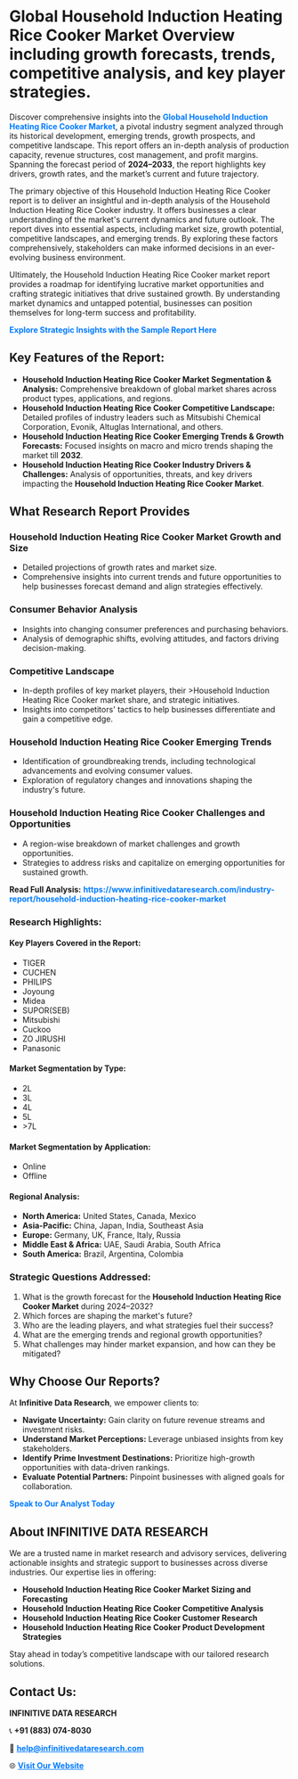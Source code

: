 <h1>Global Household Induction Heating Rice Cooker Market Overview including growth forecasts, trends, competitive analysis, and key player strategies.</h1>
<p>
Discover comprehensive insights into the 
<a href="https://www.infinitivedataresearch.com/industry-report/household-induction-heating-rice-cooker-market" rel="dofollow" style="color: #007BFF; text-decoration: none;"><strong>Global Household Induction Heating Rice Cooker Market</strong></a>, a pivotal industry segment analyzed through its historical development, emerging trends, growth prospects, and competitive landscape. This report offers an in-depth analysis of production capacity, revenue structures, cost management, and profit margins. Spanning the forecast period of <strong>2024–2033</strong>, the report highlights key drivers, growth rates, and the market’s current and future trajectory.
</p>
<p>
The primary objective of this Household Induction Heating Rice Cooker report is to deliver an insightful and in-depth analysis of the Household Induction Heating Rice Cooker industry. It offers businesses a clear understanding of the market's current dynamics and future outlook. The report dives into essential aspects, including market size, growth potential, competitive landscapes, and emerging trends. By exploring these factors comprehensively, stakeholders can make informed decisions in an ever-evolving business environment.
</p>
<p>
Ultimately, the Household Induction Heating Rice Cooker market report provides a roadmap for identifying lucrative market opportunities and crafting strategic initiatives that drive sustained growth. By understanding market dynamics and untapped potential, businesses can position themselves for long-term success and profitability.
</p>
<p>
<a href="https://www.infinitivedataresearch.com/request-sample/reportId=106506" style="color: #007BFF; text-decoration: none;"><strong>Explore Strategic Insights with the Sample Report Here</strong></a>
</p>

<h2>Key Features of the Report:</h2>
<ul>
<li><strong>Household Induction Heating Rice Cooker Market Segmentation & Analysis:</strong> Comprehensive breakdown of global market shares across product types, applications, and regions.</li>
<li><strong>Household Induction Heating Rice Cooker Competitive Landscape:</strong> Detailed profiles of industry leaders such as Mitsubishi Chemical Corporation, Evonik, Altuglas International, and others.</li>
<li><strong>Household Induction Heating Rice Cooker Emerging Trends & Growth Forecasts:</strong> Focused insights on macro and micro trends shaping the market till <strong>2032</strong>.</li>
<li><strong>Household Induction Heating Rice Cooker Industry Drivers & Challenges:</strong> Analysis of opportunities, threats, and key drivers impacting the <strong>Household Induction Heating Rice Cooker Market</strong>.</li>
</ul>

<h2>What Research Report Provides</h2>
<h3>Household Induction Heating Rice Cooker Market Growth and Size</h3>
<ul>
<li>Detailed projections of growth rates and market size.</li>
<li>Comprehensive insights into current trends and future opportunities to help businesses forecast demand and align strategies effectively.</li>
</ul>

<h3>Consumer Behavior Analysis</h3>
<ul>
<li>Insights into changing consumer preferences and purchasing behaviors.</li>
<li>Analysis of demographic shifts, evolving attitudes, and factors driving decision-making.</li>
</ul>

<h3>Competitive Landscape</h3>
<ul>
<li>In-depth profiles of key market players, their >Household Induction Heating Rice Cooker market share, and strategic initiatives.</li>
<li>Insights into competitors' tactics to help businesses differentiate and gain a competitive edge.</li>
</ul>

<h3>Household Induction Heating Rice Cooker Emerging Trends</h3>
<ul>
<li>Identification of groundbreaking trends, including technological advancements and evolving consumer values.</li>
<li>Exploration of regulatory changes and innovations shaping the industry's future.</li>
</ul>

<h3>Household Induction Heating Rice Cooker Challenges and Opportunities</h3>
<ul>
<li>A region-wise breakdown of market challenges and growth opportunities.</li>
<li>Strategies to address risks and capitalize on emerging opportunities for sustained growth.</li>
</ul>
<p><strong>Read Full Analysis:</strong> <a href="https://www.infinitivedataresearch.com/industry-report/household-induction-heating-rice-cooker-market" rel="dofollow" style="color: #007BFF; text-decoration: none;"><strong>https://www.infinitivedataresearch.com/industry-report/household-induction-heating-rice-cooker-market</strong></a></p>
<h3>Research Highlights:</h3>
<h4>Key Players Covered in the Report:</h4>
<ul><li>TIGER</li><li>CUCHEN</li><li>PHILIPS</li><li>Joyoung</li><li>Midea</li><li>SUPOR(SEB)</li><li>Mitsubishi</li><li>Cuckoo</li><li>ZO JIRUSHI</li><li>Panasonic</li></ul>
<h4>Market Segmentation by Type:</h4>
<ul><li>2L</li><li>3L</li><li>4L</li><li>5L</li><li>&gt;7L</li></ul>
<h4>Market Segmentation by Application:</h4>
<ul><li>Online</li><li>Offline</li></ul>

<h4>Regional Analysis:</h4>
<ul>
<li><strong>North America:</strong> United States, Canada, Mexico</li>
<li><strong>Asia-Pacific:</strong> China, Japan, India, Southeast Asia</li>
<li><strong>Europe:</strong> Germany, UK, France, Italy, Russia</li>
<li><strong>Middle East & Africa:</strong> UAE, Saudi Arabia, South Africa</li>
<li><strong>South America:</strong> Brazil, Argentina, Colombia</li>
</ul>

<h3>Strategic Questions Addressed:</h3>
<ol>
<li>What is the growth forecast for the <strong>Household Induction Heating Rice Cooker Market</strong> during 2024–2032?</li>
<li>Which forces are shaping the market's future?</li>
<li>Who are the leading players, and what strategies fuel their success?</li>
<li>What are the emerging trends and regional growth opportunities?</li>
<li>What challenges may hinder market expansion, and how can they be mitigated?</li>
</ol>

<h2>Why Choose Our Reports?</h2>
<p>At <strong>Infinitive Data Research</strong>, we empower clients to:</p>
<ul>
<li><strong>Navigate Uncertainty:</strong> Gain clarity on future revenue streams and investment risks.</li>
<li><strong>Understand Market Perceptions:</strong> Leverage unbiased insights from key stakeholders.</li>
<li><strong>Identify Prime Investment Destinations:</strong> Prioritize high-growth opportunities with data-driven rankings.</li>
<li><strong>Evaluate Potential Partners:</strong> Pinpoint businesses with aligned goals for collaboration.</li>
</ul>
<p><a href="https://www.infinitivedataresearch.com/industry-report/household-induction-heating-rice-cooker-market" rel="dofollow" style="color: #007BFF; text-decoration: none;"><strong>Speak to Our Analyst Today</strong></a></p>

<h2>About INFINITIVE DATA RESEARCH</h2>
<p>We are a trusted name in market research and advisory services, delivering actionable insights and strategic support to businesses across diverse industries. Our expertise lies in offering:</p>
<ul>
<li><strong>Household Induction Heating Rice Cooker Market Sizing and Forecasting</strong></li>
<li><strong>Household Induction Heating Rice Cooker Competitive Analysis</strong></li>
<li><strong>Household Induction Heating Rice Cooker Customer Research</strong></li>
<li><strong>Household Induction Heating Rice Cooker Product Development Strategies</strong></li>
</ul>
<p>Stay ahead in today’s competitive landscape with our tailored research solutions.</p>

<h2>Contact Us:</h2>
<p><strong>INFINITIVE DATA RESEARCH</strong></p>
<p>📞 <strong>+91 (883) 074-8030</strong></p>
<p>📧 <strong><a href="mailto:help@infinitivedataresearch.com" style="color: #007BFF;">help@infinitivedataresearch.com</a></strong></p>
<p>🌐 <strong><a href="https://www.infinitivedataresearch.com" rel="dofollow" style="color: #007BFF;">Visit Our Website</a></strong></p>